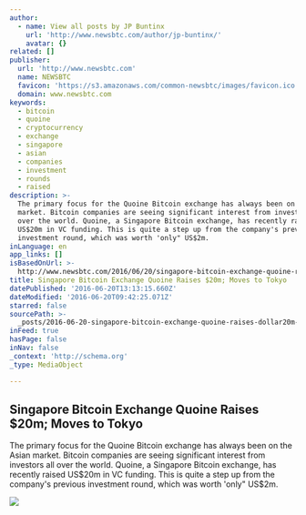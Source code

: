 ```yaml
---
author:
  - name: View all posts by JP Buntinx
    url: 'http://www.newsbtc.com/author/jp-buntinx/'
    avatar: {}
related: []
publisher:
  url: 'http://www.newsbtc.com'
  name: NEWSBTC
  favicon: 'https://s3.amazonaws.com/common-newsbtc/images/favicon.ico'
  domain: www.newsbtc.com
keywords:
  - bitcoin
  - quoine
  - cryptocurrency
  - exchange
  - singapore
  - asian
  - companies
  - investment
  - rounds
  - raised
description: >-
  The primary focus for the Quoine Bitcoin exchange has always been on the Asian
  market. Bitcoin companies are seeing significant interest from investors all
  over the world. Quoine, a Singapore Bitcoin exchange, has recently raised
  US$20m in VC funding. This is quite a step up from the company's previous
  investment round, which was worth 'only" US$2m.
inLanguage: en
app_links: []
isBasedOnUrl: >-
  http://www.newsbtc.com/2016/06/20/singapore-bitcoin-exchange-quoine-raises-20m-moves-tokyo/
title: Singapore Bitcoin Exchange Quoine Raises $20m; Moves to Tokyo
datePublished: '2016-06-20T13:13:15.660Z'
dateModified: '2016-06-20T09:42:25.071Z'
starred: false
sourcePath: >-
  _posts/2016-06-20-singapore-bitcoin-exchange-quoine-raises-dollar20m-moves-to-toky.md
inFeed: true
hasPage: false
inNav: false
_context: 'http://schema.org'
_type: MediaObject

---
```

<article style=""><h1>Singapore Bitcoin Exchange Quoine Raises $20m; Moves to Tokyo</h1><p>The primary focus for the Quoine Bitcoin exchange has always been on the Asian market. Bitcoin companies are seeing significant interest from investors all over the world. Quoine, a Singapore Bitcoin exchange, has recently raised US$20m in VC funding. This is quite a step up from the company's previous investment round, which was worth 'only" US$2m.</p><img src="http://s3.amazonaws.com/main-newsbtc-images/2016/06/20095357/shutterstock_339441968-800x510.jpg" /></article>